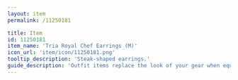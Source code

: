 ```yaml
---
layout: item
permalink: /11250181

title: Item
id: 11250181
item_name: 'Tria Royal Chef Earrings (M)'
icon_url: 'item/icon/11250181.png'
tooltip_description: 'Steak-shaped earrings.'
guide_description: 'Outfit items replace the look of your gear when equipped.'
---
```


